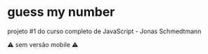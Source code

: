 # guess my number

projeto #1 do curso completo de JavaScript - Jonas Schmedtmann

⚠ sem versão mobile ⚠
